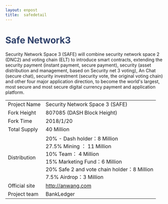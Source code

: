 ```yaml
---
layout: enpost
title:  safedetail
---
```

<h1 style="color: #2F416A">Safe Network3</h1>
<p>Security Network Space 3 (SAFE) will combine security network space 2 (DNC2) and voting chain (ELT) to introduce smart contracts, extending the security payment (instant payment, secure payment), security (asset distribution and management, based on Security net 3 voting), An Chat (secure chat), security investment (security vote, the original voting chain) and other four major application direction, to become the world's largest, most secure and most secure digital currency payment and application platform.
</p>
<table class="center">
  <tbody>
    <tr>
        <td class="tablehalf">Project Name</td>
        <td class="tablehalf">Security Network Space 3 (SAFE)</td>
    </tr>
    <tr>
        <td>Fork Height</td>
        <td>807085 (DASH Block Height)</td>
    </tr>
    <tr>
        <td>Fork Time</td>
        <td>2018/1/20</td>
    </tr>
    <tr>
        <td>Total Supply</td>
        <td>40 Million</td>
    </tr>
    <tr>
        <td>Distribution</td>
        <td>
        20% - Dash holder：8 Million<br />
        27.5% Mining ： 11 Million<br />
        10% Team： 4 Million<br />
        15% Marketing Fund：6 Million<br />
        20% Safe 2 and vote chain holder：8 Million<br />
        7.5% Airdrop：3 Million
        </td>
    </tr>
    <tr>
        <td>Official site</td>
        <td><a href="http://anwang.com" target="_blank">http://anwang.com</a></td>
    </tr>
    <tr>
        <td>Project team</td>
        <td>BankLedger</td>
    </tr>
  </tbody>
</table>